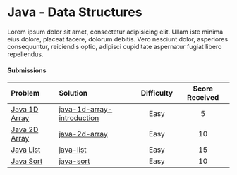 # Java - Data Structures
Lorem ipsum dolor sit amet, consectetur adipisicing elit. Ullam iste minima eius dolore, placeat facere, dolorum debitis. Vero nesciunt dolor, asperiores consequuntur, reiciendis optio, adipisci cupiditate aspernatur fugiat libero repellendus.

#### Submissions
| Problem | Solution | Difficulty | Score Received |
| :--- | :--- | :---: | :---: |
| [Java 1D Array](https://www.hackerrank.com/challenges/java-1d-array-introduction) | [java-1d-array-introduction](https://github.com/rotiroti/hacker-rank/java/data-structures/java-1d-array-introduction) | Easy | 5 |
| [Java 2D Array](https://www.hackerrank.com/challenges/java-2d-array) | [java-2d-array](https://github.com/rotiroti/hacker-rank/java/data-structures/java-2d-array) | Easy | 10 |
| [Java List](https://www.hackerrank.com/challenges/java-list) | [java-list](https://github.com/rotiroti/hacker-rank/java/data-structures/java-list) | Easy | 15 |
| [Java Sort](https://www.hackerrank.com/challenges/java-sort) | [java-sort](https://github.com/rotiroti/hacker-rank/java/data-structures/java-sort) | Easy | 10 |